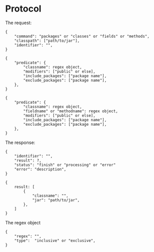 Protocol
====================================================================================================
The request:

```json:common request
{
    "command": "packages" or "classes" or "fields" or "methods",
    "classpath": ["path/to/jar"],
    "identifier": "",
}
```

```json:special parameters for classes request
{
    "predicate": {
        "classname": regex object,
        "modifiers": ["public" or else],
        "include_packages": ["package name"],
        "exclude_packages": ["package name"],
    },
}
```

```json:special parameters for fields or methods request
{
    "predicate": {
        "classname": regex object,
        "fieldname" or "methodname": regex object,
        "modifiers": ["public" or else],
        "include_packages": ["package name"],
        "exclude_packages": ["package name"],
    },
}
```

The response:

```json:common response
{
    "identifier": "",
    "result": ?,
    "status": "finish" or "processing" or "error"
    "error": "description",
}
```

```json:classes response
{
    result: [
        {
            "classname": "",
            "jar": "path/to/jar",
        },
    ]
}
```

The regex object
```json:regex object
{
    "regex": "",
    "type":  "inclusive" or "exclusive",
}
```
